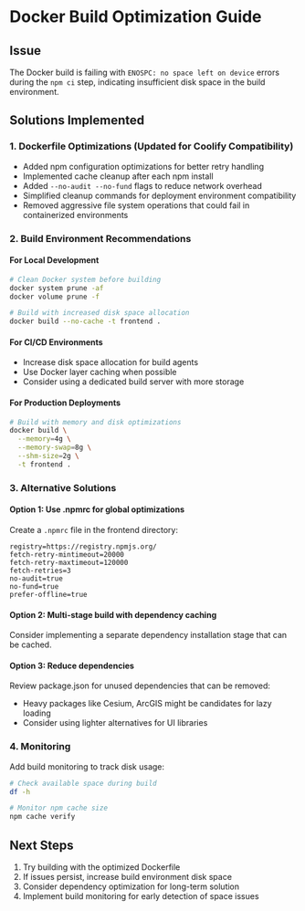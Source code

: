 # Docker Build Optimization Guide

## Issue
The Docker build is failing with `ENOSPC: no space left on device` errors during the `npm ci` step, indicating insufficient disk space in the build environment.

## Solutions Implemented

### 1. Dockerfile Optimizations (Updated for Coolify Compatibility)
- Added npm configuration optimizations for better retry handling
- Implemented cache cleanup after each npm install
- Added `--no-audit --no-fund` flags to reduce network overhead
- Simplified cleanup commands for deployment environment compatibility
- Removed aggressive file system operations that could fail in containerized environments

### 2. Build Environment Recommendations

#### For Local Development
```bash
# Clean Docker system before building
docker system prune -af
docker volume prune -f

# Build with increased disk space allocation
docker build --no-cache -t frontend .
```

#### For CI/CD Environments
- Increase disk space allocation for build agents
- Use Docker layer caching when possible
- Consider using a dedicated build server with more storage

#### For Production Deployments
```bash
# Build with memory and disk optimizations
docker build \
  --memory=4g \
  --memory-swap=8g \
  --shm-size=2g \
  -t frontend .
```

### 3. Alternative Solutions

#### Option 1: Use .npmrc for global optimizations
Create a `.npmrc` file in the frontend directory:
```
registry=https://registry.npmjs.org/
fetch-retry-mintimeout=20000
fetch-retry-maxtimeout=120000
fetch-retries=3
no-audit=true
no-fund=true
prefer-offline=true
```

#### Option 2: Multi-stage build with dependency caching
Consider implementing a separate dependency installation stage that can be cached.

#### Option 3: Reduce dependencies
Review package.json for unused dependencies that can be removed:
- Heavy packages like Cesium, ArcGIS might be candidates for lazy loading
- Consider using lighter alternatives for UI libraries

### 4. Monitoring

Add build monitoring to track disk usage:
```bash
# Check available space during build
df -h

# Monitor npm cache size
npm cache verify
```

## Next Steps

1. Try building with the optimized Dockerfile
2. If issues persist, increase build environment disk space
3. Consider dependency optimization for long-term solution
4. Implement build monitoring for early detection of space issues